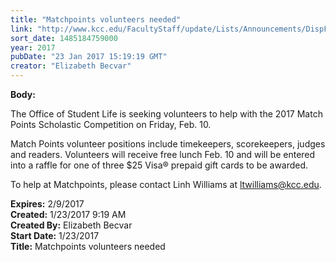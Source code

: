 ```yaml
---
title: "Matchpoints volunteers needed"
link: "http://www.kcc.edu/FacultyStaff/update/Lists/Announcements/DispForm.aspx?ID=2371"
sort_date: 1485184759000
year: 2017
pubDate: "23 Jan 2017 15:19:19 GMT"
creator: "Elizabeth Becvar"
---
```


<div><b>Body:</b> <div class="ExternalClass6F0C5450C0C943829ABC0C5EC60AA430"><p>​The Office of Student Life is seeking volunteers to help with the 2017 Match Points Scholastic Competition on Friday, Feb. 10.</p>
<p>Match Points volunteer positions include timekeepers, scorekeepers, judges and readers. Volunteers will receive free lunch Feb. 10 and will be entered into a raffle for one of three $25 Visa® prepaid gift cards to be awarded.</p>
<p>To help at Matchpoints, please contact Linh Williams at <a href="mailto:ltwilliams@kcc.edu">ltwilliams@kcc.edu</a>.</p></div></div>
<div><b>Expires:</b> 2/9/2017</div>
<div><b>Created:</b> 1/23/2017 9:19 AM</div>
<div><b>Created By:</b> Elizabeth Becvar</div>
<div><b>Start Date:</b> 1/23/2017</div>
<div><b>Title:</b> Matchpoints volunteers needed</div>
